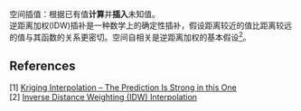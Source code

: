 空间插值：根据已有值**计算**并**插入**未知值。  
逆距离加权(IDW)插补是一种数学上的确定性插补，假设距离较近的值比距离较远的值与其函数的关系更密切。空间自相关是逆距离加权的基本假设[<sup>2</sup>](#refer-anchor)。















































<div id="refer-anchor"></div>

## References  
[1] [Kriging Interpolation – The Prediction Is Strong in this One](https://gisgeography.com/kriging-interpolation-prediction/)  
[2] [Inverse Distance Weighting (IDW) Interpolation](https://gisgeography.com/inverse-distance-weighting-idw-interpolation/)  
